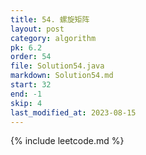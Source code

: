 ```yaml
---
title: 54. 螺旋矩阵
layout: post
category: algorithm
pk: 6.2
order: 54
file: Solution54.java
markdown: Solution54.md
start: 32
end: -1
skip: 4
last_modified_at: 2023-08-15
---
```


{% include leetcode.md %}